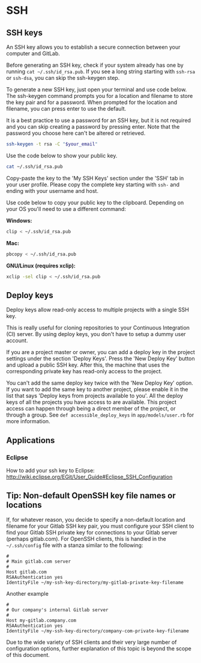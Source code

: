 # SSH

## SSH keys

An SSH key allows you to establish a secure connection between your
computer and GitLab.

Before generating an SSH key, check if your system already has one by
running `cat ~/.ssh/id_rsa.pub`. If you see a long string starting with
`ssh-rsa` or `ssh-dsa`, you can skip the ssh-keygen step.

To generate a new SSH key, just open your terminal and use code below. The
ssh-keygen command prompts you for a location and filename to store the key
pair and for a password. When prompted for the location and filename, you
can press enter to use the default.

It is a best practice to use a password for an SSH key, but it is not
required and you can skip creating a password by pressing enter. Note that
the password you choose here can't be altered or retrieved.

```bash
ssh-keygen -t rsa -C "$your_email"
```

Use the code below to show your public key.

```bash
cat ~/.ssh/id_rsa.pub
```

Copy-paste the key to the 'My SSH Keys' section under the 'SSH' tab in your
user profile. Please copy the complete key starting with `ssh-` and ending
with your username and host.

Use code below to copy your public key to the clipboard. Depending on your
OS you'll need to use a different command:

**Windows:**
```bash
clip < ~/.ssh/id_rsa.pub
```

**Mac:**
```bash
pbcopy < ~/.ssh/id_rsa.pub
```

**GNU/Linux (requires xclip):**
```bash
xclip -sel clip < ~/.ssh/id_rsa.pub
```

## Deploy keys

Deploy keys allow read-only access to multiple projects with a single SSH
key.

This is really useful for cloning repositories to your Continuous
Integration (CI) server. By using deploy keys, you don't have to setup a
dummy user account.

If you are a project master or owner, you can add a deploy key in the
project settings under the section 'Deploy Keys'. Press the 'New Deploy
Key' button and upload a public SSH key. After this, the machine that uses
the corresponding private key has read-only access to the project.

You can't add the same deploy key twice with the 'New Deploy Key' option.
If you want to add the same key to another project, please enable it in the
list that says 'Deploy keys from projects available to you'. All the deploy
keys of all the projects you have access to are available. This project
access can happen through being a direct member of the project, or through
a group. See `def accessible_deploy_keys` in `app/models/user.rb` for more
information.

## Applications

### Eclipse

How to add your ssh key to Eclipse: http://wiki.eclipse.org/EGit/User_Guide#Eclipse_SSH_Configuration

## Tip: Non-default OpenSSH key file names or locations

If, for whatever reason, you decide to specify a non-default location and filename for your Gitlab SSH key pair, you must configure your SSH client to find your Gitlab SSH private key for connections to your Gitlab server (perhaps gitlab.com).
For OpenSSH clients, this is handled in the `~/.ssh/config` file with a stanza similar to the following:

```
#
# Main gitlab.com server
#
Host gitlab.com
RSAAuthentication yes
IdentityFile ~/my-ssh-key-directory/my-gitlab-private-key-filename
```

Another example
```
#
# Our company's internal Gitlab server
#
Host my-gitlab.company.com
RSAAuthentication yes
IdentityFile ~/my-ssh-key-directory/company-com-private-key-filename
```

Due to the wide variety of SSH clients and their very large number of configuration options, further explanation of this topic is beyond the scope of this document.
